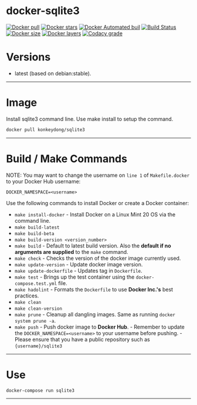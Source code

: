 # docker-sqlite3

[![Docker pull](https://img.shields.io/docker/pulls/nouchka/sqlite3)](https://hub.docker.com/r/nouchka/sqlite3/)
[![Docker stars](https://img.shields.io/docker/stars/nouchka/sqlite3)](https://hub.docker.com/r/nouchka/sqlite3/)
[![Docker Automated buil](https://img.shields.io/docker/automated/nouchka/sqlite3.svg)](https://hub.docker.com/r/nouchka/sqlite3/)
[![Build Status](https://img.shields.io/travis/nouchka/docker-sqlite3/master)](https://travis-ci.org/nouchka/docker-sqlite3)
[![Docker size](https://img.shields.io/docker/image-size/nouchka/sqlite3/latest)](https://hub.docker.com/r/nouchka/sqlite3/)
[![Docker layers](https://img.shields.io/microbadger/layers/nouchka/sqlite3/latest)](https://hub.docker.com/r/nouchka/sqlite3/)
[![Codacy grade](https://img.shields.io/codacy/grade/0ac0a25def124b6da746d4701b9687ac)](https://hub.docker.com/r/nouchka/sqlite3/)

# Versions

* latest (based on debian:stable).

---

# Image

Install sqlite3 command line.  Use make install to setup the command.

```bash
docker pull konkeydong/sqlite3
```

---

# Build / Make Commands

NOTE: You may want to change the username on `line 1` of `Makefile.docker` to your Docker Hub username:

`DOCKER_NAMESPACE=<username>`

Use the following commands to install Docker or create a Docker container:

* `make install-docker` - Install Docker on a Linux Mint 20 OS via the command line.
* `make build-latest`
* `make build-beta`
* `make build-version <version_number>`
* `make build` - Default to latest build version. Also the **default if no arguments are supplied** to the `make` command.
* `make check` - Checks the version of the docker image currently used.
* `make update-version` - Update docker image version.
* `make update-dockerfile` - Updates tag in `Dockerfile`.
* `make test` - Brings up the test container using the `docker-compose.test.yml` file.
* `make hadolint` - Formats the `Dockerfile` to use **Docker Inc.'s** best practices.
* `make clean`
* `make clean-version`
* `make prune` - Cleanup all dangling images. Same as running `docker system prune -a`.
* `make push` - Push docker image to **Docker Hub**.
              - Remember to update the `DOCKER_NAMESPACE=<username>` to your username before pushing.
              - Please ensure that you have a public repository such as `{username}/sqlite3`

---

# Use


```bash
docker-compose run sqlite3
```

---

